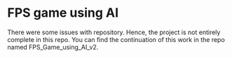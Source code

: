 # FPS game using AI

There were some issues with repository. Hence, the project is not entirely complete in this repo.
You can find the continuation of this work in the repo named FPS_Game_using_AI_v2.
